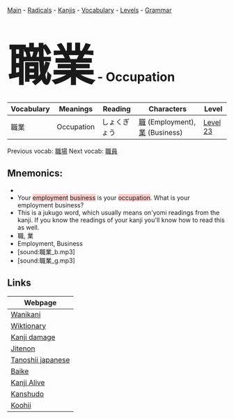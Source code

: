 <style> bigfont {font-size: 100px}</style>
[Main](../README.md) -
[Radicals](../radicals.md) -
[Kanjis](../kanjis.md) -
[Vocabulary](../vocabulary.md) -
[Levels](../levels.md) -
[Grammar](../grammar.md)
# <bigfont> 職業</bigfont> - Occupation 

| Vocabulary | Meanings | Reading | Characters | Level |
| --- | --- | --- | --- | --- |
| 職業 | Occupation | しょくぎょう |  [職](../kanjis/職.md) (Employment), [業](../kanjis/業.md) (Business) | [Level 23](../levels/wk_level23.md) |

Previous vocab: [職場](職場.md) Next vocab: [職員](職員.md) 

## Mnemonics:

* 
* Your <span style="background-color:#ffcccb"> employment</span> <span style="background-color:#ffcccb"> business</span> is your <span style="background-color:#ffcccb"> occupation</span>. What is your employment business?
* This is a jukugo word, which usually means on'yomi readings from the kanji. If you know the readings of your kanji you'll know how to read this as well.
* 職, 業
* Employment, Business
* [sound:職業_b.mp3]
* [sound:職業_g.mp3]


## Links 

| Webpage |
| --- |
| [Wanikani          ](https://www.wanikani.com/kanji/職業) |
| [Wiktionary        ](https://en.wiktionary.org/wiki/職業) |
| [Kanji damage      ](http://www.kanjidamage.com/kanji/search?utf8=✓&q=職業) |
| [Jitenon           ](https://jitenon.com/kanji/職業) |
| [Tanoshii japanese ](https://www.tanoshiijapanese.com/dictionary/kanji.cfm?k=職業) |
| [Baike             ](https://baike.baidu.com/item/職業) |
| [Kanji Alive       ](https://app.kanjialive.com/職業) |
| [Kanshudo          ](https://www.kanshudo.com/searchmn?q=職業) |
| [Koohii            ](https://kanji.koohii.com/study/kanji/職業) |
